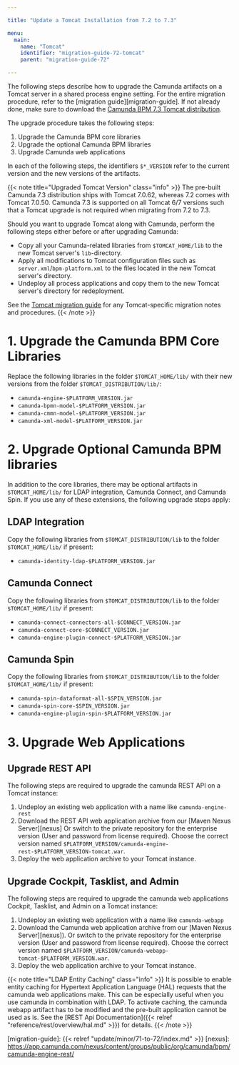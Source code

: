 ```yaml
---

title: "Update a Tomcat Installation from 7.2 to 7.3"

menu:
  main:
    name: "Tomcat"
    identifier: "migration-guide-72-tomcat"
    parent: "migration-guide-72"

---
```


The following steps describe how to upgrade the Camunda artifacts on a Tomcat server in a shared process engine setting. For the entire migration procedure, refer to the [migration guide][migration-guide]. If not already done, make sure to download the [Camunda BPM 7.3 Tomcat distribution](https://app.camunda.com/nexus/content/groups/public/org/camunda/bpm/tomcat/camunda-bpm-tomcat/).

The upgrade procedure takes the following steps:

1. Upgrade the Camunda BPM core libraries
2. Upgrade the optional Camunda BPM libraries
3. Upgrade Camunda web applications

In each of the following steps, the identifiers `$*_VERSION` refer to the current version and the new versions of the artifacts.

{{< note title="Upgraded Tomcat Version" class="info" >}}
The pre-built Camunda 7.3 distribution ships with Tomcat 7.0.62, whereas 7.2 comes with Tomcat 7.0.50. Camunda 7.3 is supported on all Tomcat 6/7 versions such that a Tomcat upgrade is not required when migrating from 7.2 to 7.3.

Should you want to upgrade Tomcat along with Camunda, perform the following steps either before or after upgrading Camunda:

* Copy all your Camunda-related libraries from `$TOMCAT_HOME/lib` to the new Tomcat server's `lib`-directory.
* Apply all modifications to Tomcat configuration files such as `server.xml`/`bpm-platform.xml` to the files located in the new Tomcat server's directory.
* Undeploy all process applications and copy them to the new Tomcat server's directory for redeployment.

See the [Tomcat migration guide](https://tomcat.apache.org/migration-7.html#Upgrading_7.0.x) for any Tomcat-specific migration notes and procedures.
{{< /note >}}


# 1. Upgrade the Camunda BPM Core Libraries

Replace the following libraries in the folder `$TOMCAT_HOME/lib/` with their new versions from the folder `$TOMCAT_DISTRIBUTION/lib/`:

* `camunda-engine-$PLATFORM_VERSION.jar`
* `camunda-bpmn-model-$PLATFORM_VERSION.jar`
* `camunda-cmmn-model-$PLATFORM_VERSION.jar`
* `camunda-xml-model-$PLATFORM_VERSION.jar`

# 2. Upgrade Optional Camunda BPM libraries

In addition to the core libraries, there may be optional artifacts in `$TOMCAT_HOME/lib/` for LDAP integration, Camunda Connect, and Camunda Spin. If you use any of these extensions, the following upgrade steps apply:

## LDAP Integration

Copy the following libraries from `$TOMCAT_DISTRIBUTION/lib` to the folder `$TOMCAT_HOME/lib/` if present:

* `camunda-identity-ldap-$PLATFORM_VERSION.jar`

## Camunda Connect

Copy the following libraries from `$TOMCAT_DISTRIBUTION/lib` to the folder `$TOMCAT_HOME/lib/` if present:

* `camunda-connect-connectors-all-$CONNECT_VERSION.jar`
* `camunda-connect-core-$CONNECT_VERSION.jar`
* `camunda-engine-plugin-connect-$PLATFORM_VERSION.jar`

## Camunda Spin

Copy the following libraries from `$TOMCAT_DISTRIBUTION/lib` to the folder `$TOMCAT_HOME/lib/` if present:

* `camunda-spin-dataformat-all-$SPIN_VERSION.jar`
* `camunda-spin-core-$SPIN_VERSION.jar`
* `camunda-engine-plugin-spin-$PLATFORM_VERSION.jar`


# 3. Upgrade Web Applications

## Upgrade REST API

The following steps are required to upgrade the camunda REST API on a Tomcat instance:

1. Undeploy an existing web application with a name like `camunda-engine-rest`
2. Download the REST API web application archive from our [Maven Nexus Server][nexus] Or switch to the private repository for the enterprise version (User and password from license required). Choose the correct version named `$PLATFORM_VERSION/camunda-engine-rest-$PLATFORM_VERSION-tomcat.war`.
3. Deploy the web application archive to your Tomcat instance.

## Upgrade Cockpit, Tasklist, and Admin

The following steps are required to upgrade the camunda web applications Cockpit, Tasklist, and Admin on a Tomcat instance:

1. Undeploy an existing web application with a name like `camunda-webapp`
2. Download the Camunda web application archive from our [Maven Nexus Server][nexus]). Or switch to the private repository for the enterprise version (User and password from license required). Choose the correct version named `$PLATFORM_VERSION/camunda-webapp-tomcat-$PLATFORM_VERSION.war`.
3. Deploy the web application archive to your Tomcat instance.

{{< note title="LDAP Entity Caching" class="info" >}}
It is possible to enable entity caching for Hypertext Application Language (HAL) requests that the camunda web applications make. This can be especially useful when you use camunda in combination with LDAP. To activate caching, the camunda webapp artifact has to be modified and the pre-built application cannot be used as is. See the [REST Api Documentation]({{< relref "reference/rest/overview/hal.md" >}}) for details.
{{< /note >}}

[migration-guide]: {{< relref "update/minor/71-to-72/index.md" >}}
[nexus]: https://app.camunda.com/nexus/content/groups/public/org/camunda/bpm/camunda-engine-rest/
